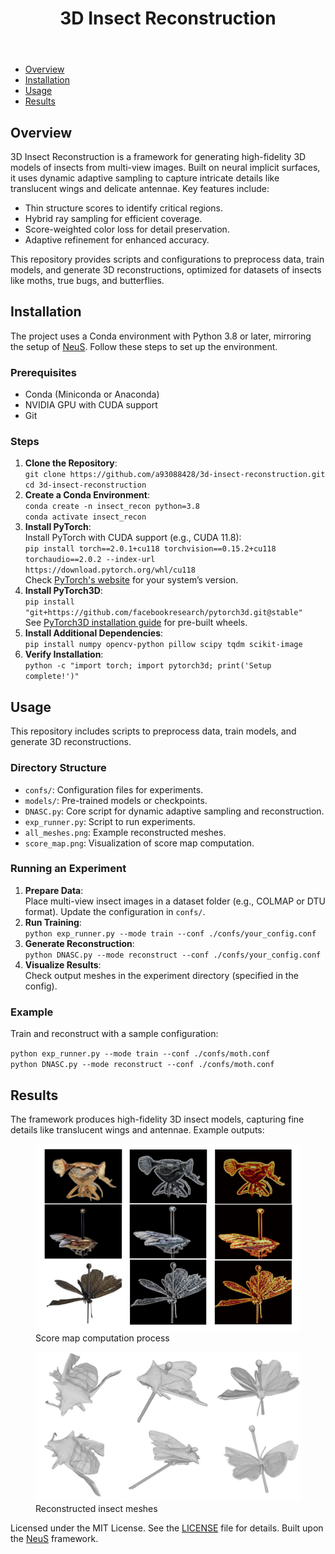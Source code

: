 <!DOCTYPE html>
<html lang="en">
<head>
    <meta charset="UTF-8">
    <meta name="viewport" content="width=device-width, initial-scale=1.0">
    
</title>
</head>
<body>
    <header>
        <h1>3D Insect Reconstruction</h1>
    </header>
    <nav>
        <ul>
            <li><a href="#overview">Overview</a></li>
            <li><a href="#installation">Installation</a></li>
            <li><a href="#usage">Usage</a></li>
            <li><a href="#results">Results</a></li>
        </ul>
    </nav>
    <section id="overview">
        <h2>Overview</h2>
        <p>3D Insect Reconstruction is a framework for generating high-fidelity 3D models of insects from multi-view images. Built on neural implicit surfaces, it uses dynamic adaptive sampling to capture intricate details like translucent wings and delicate antennae. Key features include:</p>
        <ul>
            <li>Thin structure scores to identify critical regions.</li>
            <li>Hybrid ray sampling for efficient coverage.</li>
            <li>Score-weighted color loss for detail preservation.</li>
            <li>Adaptive refinement for enhanced accuracy.</li>
        </ul>
        <p>This repository provides scripts and configurations to preprocess data, train models, and generate 3D reconstructions, optimized for datasets of insects like moths, true bugs, and butterflies.</p>
    </section>
    <section id="installation">
        <h2>Installation</h2>
        <p>The project uses a Conda environment with Python 3.8 or later, mirroring the setup of <a href="https://github.com/Totoro97/NeuS">NeuS</a>. Follow these steps to set up the environment.</p>
        <h3>Prerequisites</h3>
        <ul>
            <li>Conda (Miniconda or Anaconda)</li>
            <li>NVIDIA GPU with CUDA support</li>
            <li>Git</li>
        </ul>
        <h3>Steps</h3>
        <ol>
            <li><strong>Clone the Repository</strong>:<br>
                <code>git clone https://github.com/a93088428/3d-insect-reconstruction.git</code><br>
                <code>cd 3d-insect-reconstruction</code>
            </li>
            <li><strong>Create a Conda Environment</strong>:<br>
                <code>conda create -n insect_recon python=3.8</code><br>
                <code>conda activate insect_recon</code>
            </li>
            <li><strong>Install PyTorch</strong>:<br>
                Install PyTorch with CUDA support (e.g., CUDA 11.8):<br>
                <code>pip install torch==2.0.1+cu118 torchvision==0.15.2+cu118 torchaudio==2.0.2 --index-url https://download.pytorch.org/whl/cu118</code><br>
                Check <a href="https://pytorch.org/get-started/locally/">PyTorch's website</a> for your system’s version.
            </li>
            <li><strong>Install PyTorch3D</strong>:<br>
                <code>pip install "git+https://github.com/facebookresearch/pytorch3d.git@stable"</code><br>
                See <a href="https://github.com/facebookresearch/pytorch3d#installation">PyTorch3D installation guide</a> for pre-built wheels.
            </li>
            <li><strong>Install Additional Dependencies</strong>:<br>
                <code>pip install numpy opencv-python pillow scipy tqdm scikit-image</code>
            </li>
            <li><strong>Verify Installation</strong>:<br>
                <code>python -c "import torch; import pytorch3d; print('Setup complete!')"</code>
            </li>
        </ol>
    </section>
    <section id="usage">
        <h2>Usage</h2>
        <p>This repository includes scripts to preprocess data, train models, and generate 3D reconstructions.</p>
        <h3>Directory Structure</h3>
        <ul>
            <li><code>confs/</code>: Configuration files for experiments.</li>
            <li><code>models/</code>: Pre-trained models or checkpoints.</li>
            <li><code>DNASC.py</code>: Core script for dynamic adaptive sampling and reconstruction.</li>
            <li><code>exp_runner.py</code>: Script to run experiments.</li>
            <li><code>all_meshes.png</code>: Example reconstructed meshes.</li>
            <li><code>score_map.png</code>: Visualization of score map computation.</li>
        </ul>
        <h3>Running an Experiment</h3>
        <ol>
            <li><strong>Prepare Data</strong>:<br>
                Place multi-view insect images in a dataset folder (e.g., COLMAP or DTU format). Update the configuration in <code>confs/</code>.
            </li>
            <li><strong>Run Training</strong>:<br>
                <code>python exp_runner.py --mode train --conf ./confs/your_config.conf</code>
            </li>
            <li><strong>Generate Reconstruction</strong>:<br>
                <code>python DNASC.py --mode reconstruct --conf ./confs/your_config.conf</code>
            </li>
            <li><strong>Visualize Results</strong>:<br>
                Check output meshes in the experiment directory (specified in the config).
            </li>
        </ol>
        <h3>Example</h3>
        <p>Train and reconstruct with a sample configuration:</p>
        <code>python exp_runner.py --mode train --conf ./confs/moth.conf</code><br>
        <code>python DNASC.py --mode reconstruct --conf ./confs/moth.conf</code>
    </section>
    <section id="results">
        <h2>Results</h2>
        <p>The framework produces high-fidelity 3D insect models, capturing fine details like translucent wings and antennae. Example outputs:</p>
        <figure>
            <img src="score_map.png" alt="Score map computation process">
            <figcaption>Score map computation process</figcaption>
        </figure>
        <figure>
            <img src="all_meshes.png" alt="Reconstructed insect meshes">
            <figcaption>Reconstructed insect meshes</figcaption>
        </figure>
    </section>
    <footer>
        <p>Licensed under the MIT License. See the <a href="LICENSE">LICENSE</a> file for details. Built upon the <a href="https://github.com/Totoro97/NeuS">NeuS</a> framework.</p>
    </footer>
</body>
</html>
